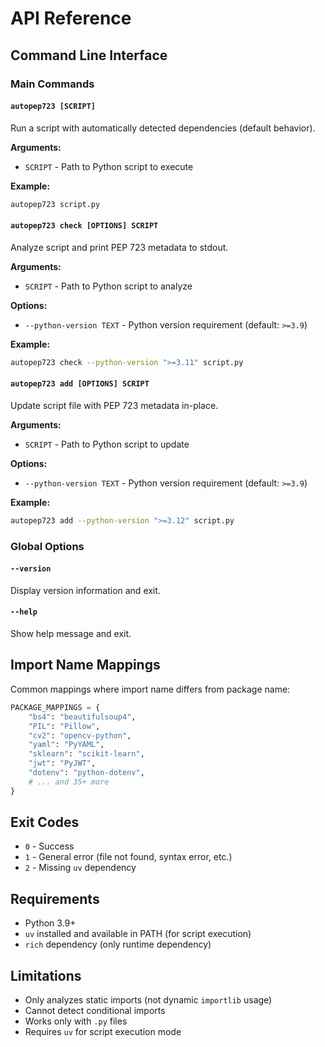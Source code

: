 # API Reference

## Command Line Interface

### Main Commands

#### `autopep723 [SCRIPT]`
Run a script with automatically detected dependencies (default behavior).

**Arguments:**
- `SCRIPT` - Path to Python script to execute

**Example:**
```bash
autopep723 script.py
```

#### `autopep723 check [OPTIONS] SCRIPT`
Analyze script and print PEP 723 metadata to stdout.

**Arguments:**
- `SCRIPT` - Path to Python script to analyze

**Options:**
- `--python-version TEXT` - Python version requirement (default: `>=3.9`)

**Example:**
```bash
autopep723 check --python-version ">=3.11" script.py
```

#### `autopep723 add [OPTIONS] SCRIPT`
Update script file with PEP 723 metadata in-place.

**Arguments:**
- `SCRIPT` - Path to Python script to update

**Options:**
- `--python-version TEXT` - Python version requirement (default: `>=3.9`)

**Example:**
```bash
autopep723 add --python-version ">=3.12" script.py
```

### Global Options

#### `--version`
Display version information and exit.

#### `--help`
Show help message and exit.



## Import Name Mappings

Common mappings where import name differs from package name:

```python
PACKAGE_MAPPINGS = {
    "bs4": "beautifulsoup4",
    "PIL": "Pillow", 
    "cv2": "opencv-python",
    "yaml": "PyYAML",
    "sklearn": "scikit-learn",
    "jwt": "PyJWT",
    "dotenv": "python-dotenv",
    # ... and 35+ more
}
```

## Exit Codes

- `0` - Success
- `1` - General error (file not found, syntax error, etc.)
- `2` - Missing `uv` dependency

## Requirements

- Python 3.9+
- `uv` installed and available in PATH (for script execution)
- `rich` dependency (only runtime dependency)

## Limitations

- Only analyzes static imports (not dynamic `importlib` usage)
- Cannot detect conditional imports 
- Works only with `.py` files
- Requires `uv` for script execution mode